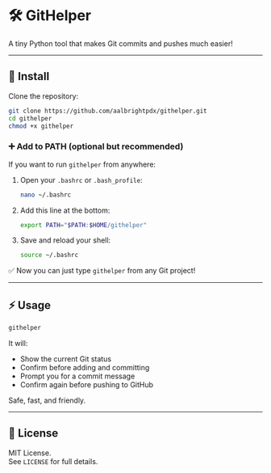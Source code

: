 # 🛠️ GitHelper

A tiny Python tool that makes Git commits and pushes much easier!

---

## 🚀 Install

Clone the repository:

```bash
git clone https://github.com/aalbrightpdx/githelper.git
cd githelper
chmod +x githelper
```

### ➕ Add to PATH (optional but recommended)

If you want to run `githelper` from anywhere:

1. Open your `.bashrc` or `.bash_profile`:

    ```bash
    nano ~/.bashrc
    ```

2. Add this line at the bottom:

    ```bash
    export PATH="$PATH:$HOME/githelper"
    ```

3. Save and reload your shell:

    ```bash
    source ~/.bashrc
    ```

✅ Now you can just type `githelper` from any Git project!

---

## ⚡ Usage

```bash
githelper
```

It will:

- Show the current Git status
- Confirm before adding and committing
- Prompt you for a commit message
- Confirm again before pushing to GitHub

Safe, fast, and friendly.

---

## 📝 License

MIT License.  
See `LICENSE` for full details.

